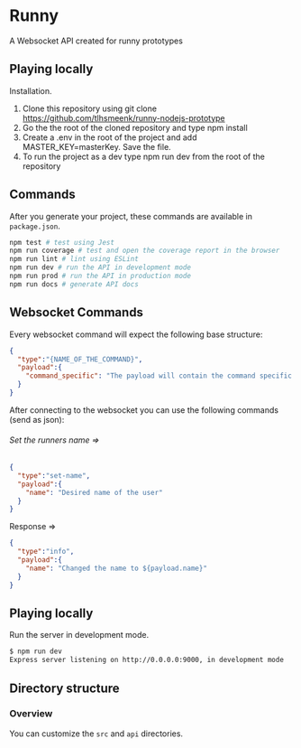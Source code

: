 # Runny

A Websocket API created for runny prototypes


## Playing locally

Installation.

1. Clone this repository using git clone https://github.com/tlhsmeenk/runny-nodejs-prototype
2. Go the the root of the cloned repository and type npm install
3. Create a .env in the root of the project and add MASTER_KEY=masterKey. Save the file.
4. To run the project as a dev type npm run dev from the root of the repository

## Commands

After you generate your project, these commands are available in `package.json`.

```bash
npm test # test using Jest
npm run coverage # test and open the coverage report in the browser
npm run lint # lint using ESLint
npm run dev # run the API in development mode
npm run prod # run the API in production mode
npm run docs # generate API docs
```

## Websocket Commands

Every websocket command will expect the following base structure:

```json
{
  "type":"{NAME_OF_THE_COMMAND}",
  "payload":{
    "command_specific": "The payload will contain the command specific fields"
  }
}
```

After connecting to the websocket you can use the following commands (send as json):

###### Set the runners name =>

```json
{
  "type":"set-name",
  "payload":{
    "name": "Desired name of the user"
  }
}
```
Response =>
```json
{
  "type":"info",
  "payload":{
    "name": "Changed the name to ${payload.name}"
  }
}
```


## Playing locally

Run the server in development mode.

```bash
$ npm run dev
Express server listening on http://0.0.0.0:9000, in development mode
```

## Directory structure

### Overview

You can customize the `src` and `api` directories.
